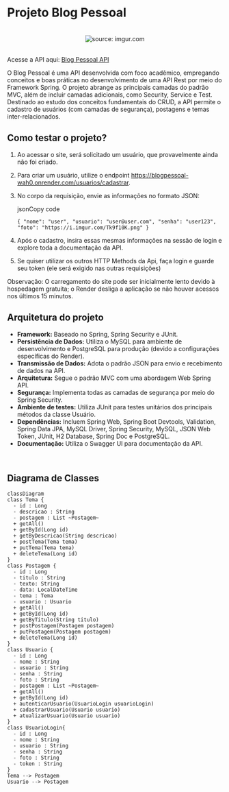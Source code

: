 # Projeto Blog Pessoal

<br />

<div align="center">
    <img src="https://i.imgur.com/w8tTOuT.png" title="source: imgur.com" /> 
</div>

<br />


Acesse a API aqui: [Blog Pessoal API](https://blogpessoal-wah0.onrender.com/)

O Blog Pessoal é uma API desenvolvida com foco acadêmico, empregando conceitos e boas práticas no desenvolvimento de uma API Rest por meio do Framework Spring. O projeto abrange as principais camadas do padrão MVC, além de incluir camadas adicionais, como Security, Service e Test. Destinado ao estudo dos conceitos fundamentais do CRUD, a API permite o cadastro de usuários (com camadas de segurança), postagens e temas inter-relacionados.

## Como testar o projeto?

1.  Ao acessar o site, será solicitado um usuário, que provavelmente ainda não foi criado.
2.  Para criar um usuário, utilize o endpoint https://blogpessoal-wah0.onrender.com/usuarios/cadastrar.
3.  No corpo da requisição, envie as informações no formato JSON:
    
    jsonCopy code
    
    `{
      "nome": "user",
      "usuario": "user@user.com",
      "senha": "user123",
      "foto": "https://i.imgur.com/Tk9f10K.png"
    }` 
    
4. Após o cadastro, insira essas mesmas informações na sessão de login e explore toda a documentação da API.
5. Se quiser utilizar os outros HTTP Methods da Api, faça login e guarde seu token (ele será exigido nas outras requisições) 

Observação: O carregamento do site pode ser inicialmente lento devido à hospedagem gratuita; o Render desliga a aplicação se não houver acessos nos últimos 15 minutos.

## Arquitetura do projeto

-   **Framework:** Baseado no Spring, Spring Security e JUnit.
-   **Persistência de Dados:** Utiliza o MySQL para ambiente de desenvolvimento e PostgreSQL para produção (devido a configurações específicas do Render).
-   **Transmissão de Dados:** Adota o padrão JSON para envio e recebimento de dados na API.
-   **Arquitetura:** Segue o padrão MVC com uma abordagem Web Spring API.
-   **Segurança:** Implementa todas as camadas de segurança por meio do Spring Security.
-   **Ambiente de testes:** Utiliza JUnit para testes unitários dos principais métodos da classe Usuário.
-   **Dependências:** Incluem Spring Web, Spring Boot Devtools, Validation, Spring Data JPA, MySQL Driver, Spring Security, MySQL, JSON Web Token, JUnit, H2 Database, Spring Doc e PostgreSQL.
-   **Documentação:** Utiliza o Swagger UI para documentação da API.
  
<br />

## Diagrama de Classes

```mermaid
classDiagram
class Tema {
  - id : Long
  - descricao : String
  - postagem : List ~Postagem~
  + getAll()
  + getById(Long id)
  + getByDescricao(String descricao)
  + postTema(Tema tema)
  + putTema(Tema tema)
  + deleteTema(Long id)
}
class Postagem {
  - id : Long
  - titulo : String
  - texto: String
  - data: LocalDateTime
  - tema : Tema
  - usuario : Usuario
  + getAll()
  + getById(Long id)
  + getByTitulo(String titulo)
  + postPostagem(Postagem postagem)
  + putPostagem(Postagem postagem)
  + deleteTema(Long id)
}
class Usuario {
  - id : Long
  - nome : String
  - usuario : String
  - senha : String
  - foto : String
  - postagem : List ~Postagem~
  + getAll()
  + getById(Long id)
  + autenticarUsuario(UsuarioLogin usuarioLogin)
  + cadastrarUsuario(Usuario usuario)
  + atualizarUsuario(Usuario usuario)
}
class UsuarioLogin{
  - id : Long
  - nome : String
  - usuario : String
  - senha : String
  - foto : String
  - token : String
}
Tema --> Postagem
Usuario --> Postagem
```

<br /><br />
